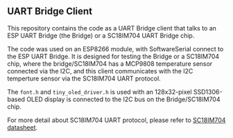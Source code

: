 ## UART Bridge Client
This repository contains the code as a UART Bridge client that talks to an ESP UART Bridge (the Bridge) or a 
SC18IM704 UART Bridge chip.

The code was used on an ESP8266 module, with SoftwareSerial connect to the ESP UART Bridge. It is designed for testing the Bridge or a SC18IM704 chip, where the bridge/SC18IM704 has a MCP9808 temperature sensor connected via the I2C, and this client communicates with the I2C temperture sensor via the SC18IM704 UART protocol.

The `font.h` and `tiny_oled_driver.h` is used with an 128x32-pixel SSD1306-based OLED display is connected to the 
I2C bus on the Bridge/SC18IM704 chip.

For more detail about SC18IM704 UART protocol, please refer to [SC18IM704 
datasheet](https://www.nxp.com/docs/en/data-sheet/SC18IM704.pdf).


